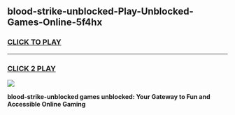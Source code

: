 
## blood-strike-unblocked-Play-Unblocked-Games-Online-5f4hx
<h3>
<a href="https://premium76.site?title=blood-strike-unblocked&ref=25A">CLICK TO PLAY</a></h3>
<hr>

<h3>
<a href="https://premium76.site?title=blood-strike-unblocked&ref=25A">CLICK 2 PLAY</a>
  
</h3>

<a href="https://premium76.site?title=blood-strike-unblocked&ref=25A"><img src="https://clearcache.store/games.png"></a>


**blood-strike-unblocked games unblocked: Your Gateway to Fun and Accessible Online Gaming**

